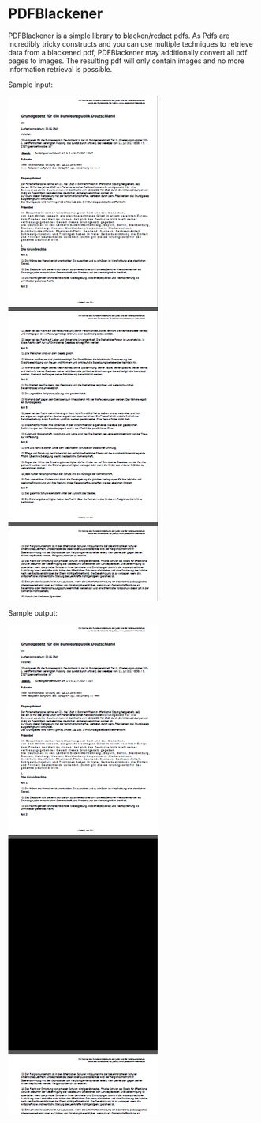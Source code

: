 # PDFBlackener

PDFBlackener is a simple library to blacken/redact pdfs. As Pdfs are incredibly tricky constructs and you can use multiple techniques to retrieve data from a blackened pdf, PDFBlackener may additionally convert all pdf pages to images. The resulting pdf will only contain images and no more information retrieval is possible.

Sample input:

![alt text](https://github.com/robertwolff1986/PDFBlackener/blob/master/images/source.png "input")

Sample output:

![alt text](https://github.com/robertwolff1986/PDFBlackener/blob/master/images/target.png "ouput")


